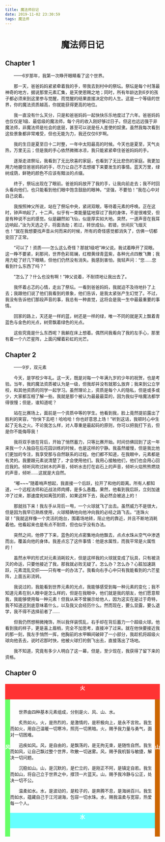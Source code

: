```yaml
---
title: 魔法师日记
date: 2019-11-02 23:30:59
tags: 魔法师
---
```


<h1 style="text-align:center">魔法师日记</h1>
<!--more-->

## Chapter 1

&emsp;&emsp;——6岁那年，我第一次睁开眼睛看了这个世界。

&emsp;&emsp;那一天，爸爸妈妈紧紧牵着我的手，带我去到村中的祭坛。祭坛是每个村落最神奇的地方，据说那里元素汇集，是天使恩赐之地；同时，所有年龄达到6岁的孩子都必须来到这里参与觉醒，而觉醒的结果直接决定你的人生。这是一个等级的世界，你的魔法资质越高，你就能获得更高的地位。

&emsp;&emsp;我一直没有什么天分，只是和爸爸妈妈一起快快乐乐地度过了六年。爸爸妈妈也仅仅是1级、最低级的魔法师，每个月的收入刚好够过日子。但这也远远强于非魔法师，非魔法师是社会的底层，甚至可以说是任人差使的奴隶。虽然我每次看到这些景象都非常难受，但也无能为力，我还仅仅6岁啊。

&emsp;&emsp;我的生日是夏至日十二时整，一年中太阳最高的时候。今天也是夏至，天气炎热，万里无云；但是我的手心依然微微冰凉，我只能紧紧牵住爸爸妈妈的手。

&emsp;&emsp;逐渐走进祭坛，我看到了无比欣喜的家庭，也看到了无比悲伤的家庭。我更加用力地握住爸爸妈妈的手，尽力让自己不去想接下来要发生的事情。蓝天万里，绿树成荫，鲜艳的颜色不应该有黯淡的点缀。

&emsp;&emsp;终于，祭坛出现在了眼前。爸爸妈妈放开了我的手，让我向前走去；我不时回头看向他们，也只能看到他们眼中饱含鼓励的眼神。“坚强，不要怕！”我在心中对自己说着。

&emsp;&emsp;我按照神父所说，站在了祭坛中央，紧闭双眼，等待着元素的呼唤。正在这时，钟声响起了，十二声。似乎有一束能量猛地穿过了我的身体，不是很难受，但是有种说不出的感觉。似是翩然如飞仙，似是厚实如大地。突然，一道声音在我耳边响起，”汝为天选之子，将面浩劫；若过，转世成仙，若错，世间灰飞烟灭也！“就在我想要找声音从何而来的时候，所有的奇怪感觉都消失了，仿佛一切都变回了正常。

&emsp;&emsp;“可以了！资质——怎么这么奇怪？那就1级吧”神父说。我试着睁开了双眼。这一睁不要紧，刹那间，世界色彩斑斓，红橙黄绿青蓝紫，各种光点四散飞舞；我用力眨了好几下眼睛，但他们仍然没有消失。我感到害怕，我轻声问：“您……您看到什么东西了吗？”

&emsp;&emsp;”怎么了？什么也没有啊！“神父说着，不耐烦地让我出去了。

&emsp;&emsp;我怀着忐忑的心情，走出了祭坛。一看到爸爸妈妈，我就迫不及待地扑了上去；我跟他们说了他们我看到的景象，他们告诉，是我太紧张产生幻觉了。不过，我没有告诉他们那段声音的事，我总有一种直觉，这将会是我一生中最最重要的事情。

&emsp;&emsp;回家的路上，天还是一样的蓝，树还是一样的绿，唯一不同的就是天上飘着青蓝色与金色的光点，树旁飘着绿色的光点。

&emsp;&emsp;这些究竟是什么东西呢？我躺在床上想着。偶然间我看向了我的左手心，那里有着一个六芒星阵，上面闪耀着彩虹的光芒。

## Chapter 2

&emsp;&emsp;——9岁，双元素

&emsp;&emsp;今天，是学校少年礼。这一天，既是对每一个年满九岁的少年的祝贺，也是考验。当年，我的魔法资质被认为是一级，但我却并没有就那么放弃；我来到公立学校，和其他资质的同学一起学习。虽然理论上，资质是每个人的隐私，但是或多或少，大家都互相了解一些。我就是那个被认为最最最菜的，因为我似乎啥魔法都学得很慢；但是，谁知道呢？

&emsp;&emsp;站在比赛场上，面前是一个资质中等的学生。他看到我，脸上竟然提前露出了胜利的笑容，“你快下去吧！哈哈哈！你也好意思上场！”听到这话，我顿时心中生起了无名之火。不论我怎么样，对人尊重是最起码的原则，你可以把我打下去，但是你不能侮辱我！

&emsp;&emsp;我将双手放在背后，开始了悄然蓄力，只等比赛开始。时间仿佛回到了这一年来我一个人独自在后花园训练的时候，也是这样的宁静。我虽然缓慢，但是我比他们更加的专注，我享受那与自然联系的过程。他们都不知道，在我眼中，元素都是有灵的。我要跟元素说清楚了，才会使用他们。我用心接触他们，他们也会用心回应我的。倾听风吹过树木的声音，倾听水击打在岩石上的声音，倾听火焰熊熊燃烧的声音，倾听……这就是大自然。

&emsp;&emsp;“嘟~~~”随着哨声想起，我直接一个后跃，拉开了和他的距离。所有人都知道，一个远程法师和近战法师肉搏，是多么愚蠢。果然，他看到我后跃，立刻加速冲了过来，那速度宛如离弦的箭，如果这样下去，我必然会被追上的！

&emsp;&emsp;那就挡下来！我左手从背后一甩，一个火球就飞了出去。虽然威力不是很大，但是因为我早已熟练使用，火球精确地向他冲向我的必经之路飞去。“连珠火球！”我就这样像一个灵活的炮台，围着场地转，阻止他的靠近，并且不断地消耗着他。他看起来也是有点不耐烦，但也似乎没有办法。

&emsp;&emsp;突然之间，他停了下来，蓝色的光点密集地向他飘去，点点水珠从空气中渗透而出，覆盖向他的身体。我差点忘了这件事情：他是水属性，而我平常是火属性的！

&emsp;&emsp;虽然水甲的形式对元素消耗较大，但是这样我的火球就变成了玩具，只有被浇灭的命运，只要他接近了我，那我就必败无疑了。怎么办？怎么办？心脏加速跳跃，元素混乱交织——只有唯一的办法了。我看向右手心中只有我能看到的六芒星阵，上面五彩流转。

&emsp;&emsp;我说过的，我能看到世界元素的光点，我能够感受到每一种元素的变化；我不知道元素在别人眼中是怎么样的，但是在我眼中，他们就是我的朋友，他们愿意帮我，我能够使用每一种元素！但我从来不曾展示给他人，因为这实在是过于奇特，我不知道这到底意味着什么，以及我又会经历什么。然而现在，要么显露，要么退学，我不得不选择前者了……

&emsp;&emsp;但我仍然想稍微掩饰，所以我佯装慌乱，右手却在背后蓄力一个超级火球。他看到我的样子，更是喜上眉梢，完全不加思考，直接冲了过来。就在他快要接近我的那一刻，我左手悄然一挥，他胸前的水甲瞬间破碎了一小部分，我趁机将超级火球向他丢去，说时迟那时快，他被火球打的倒飞出去，直接落出了场地。

&emsp;&emsp;我不知道，究竟有多少人明白了这一幕，但是，至少现在，我获得了留下来的资格。

## Chapter 0

<div style="font-family:楷体">
    <div id="flame" style="background-color:#FF3333;color:white;text-align:center;float:top;height:30px;padding-bottom:20px">
        <h3>
            火
        </h3>
    </div>
	<div id="wind" style="background-color:#66FF66;color:white;text-align:center;float:left;height:325px;weight:50px;padding-top:120px">
		<h3>
			风
        </h3>
    </div>
    <div id="earth" style="background-color:#CC6600;color:white;text-align:center;float:right;height:325px;weight:50px;padding-top:120px">
        <h3>
            山
        </h3>
    </div>
    <div>
        <p>
            <br>
            &emsp;&emsp;世界由四种基本元素组成，分别是火、风、山、水。
        </p>
        <p>
            &emsp;&emsp;<i class="fa fa-fire" aria-hidden="true"></i>炙热如火。火，是热烈的，是激情的，是积极向上，是永不言败。我生而如火，用自己温暖一切寒冷，照亮一切黑暗。火，赐予我力量与勇气，面对一切困难。
        </p>
        <p>
            &emsp;&emsp;<i class="fa fa-leaf" aria-hidden="true"></i>迅疾如风。风，是自由的，是飘荡的，是无拘无束，是随性自然。我生而如风，让自己飘过整个世界，吹散一切迷雾。风，赐予我机智与敏捷，解决一切问题。
        </p>
        <p>
            &emsp;&emsp;<i class="fa fa-industry" aria-hidden="true"></i>沉稳如山。山，是沉默的，是伫立的，是刚正不阿，是镇定自若。我生而如山，将自己立于世界之中，撑顶一片蓝天。山，赐予我冷静与公正，处决一切不公。
        </p>
        <p>
            &emsp;&emsp;<i class="fa fa-tint" aria-hidden="true"></i>温柔如水。水，是波动的，是粒子的，是奔腾不息，是海纳百川。我生而如水，蕴藏自己于江河湖海，包容一切水珠。水，赐我温柔与宽容，热爱每一个人。
        </p>
    </div>
    <div id="water" style="background-color:#66FFFF;color:white;text-align:center;float:down;height:30px;padding-bottom:20px">
        <h3>
            水
        </h3>
    </div>
</div>

